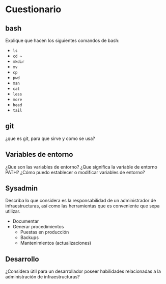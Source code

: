 # Cuestionario

## bash

Explique que hacen los siguientes comandos de bash:

- `ls`
- `cd ~`
- `mkdir`
- `mv`
- `cp`
- `pwd`
- `man`
- `cat`
- `less`
- `more`
- `head`
- `tail`

## git

¿que es git, para que sirve y como se usa?

## Variables de entorno

¿Que son las variables de entorno?
¿Que significa la variable de entorno PATH?
¿Cómo puedo establecer o modificar variables de entorno?

## Sysadmin

Describa lo que considera es la responsabilidad de un administrador de infraestructuras, así como las herramientas que es conveniente que sepa utilizar.

- Documentar
- Generar procedimientos
  - Puestas en producción
  - Backups
  - Mantenimientos (actualizaciones)

## Desarrollo

¿Considera útil para un desarrollador poseer habilidades relacionadas a la administración de infraestructuras?
